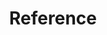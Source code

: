 ---
title: "Reference"
description: 
linkTitle: "Reference"
menu: 
  docs:
    parent: NGINX Gateway Fabric
---